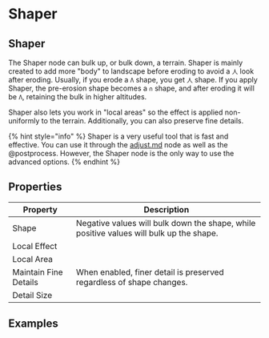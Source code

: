 # Shaper

## Shaper

The Shaper node can bulk up, or bulk down, a terrain. Shaper is mainly created to add more "body" to landscape before eroding to avoid a `人` look after eroding. Usually, if you erode a `Λ` shape, you get `人` shape. If you apply Shaper, the pre-erosion shape becomes a `∩` shape, and after eroding it will be `Λ`, retaining the bulk in higher altitudes.

Shaper also lets you work in "local areas" so the effect is applied non-uniformly to the terrain. Additionally, you can also preserve fine details.

{% hint style="info" %}
Shaper is a very useful tool that is fast and effective. You can use it through the [adjust.md](../adjust/adjust.md "mention") node as well as the @postprocess. However, the Shaper node is the only way to use the advanced options.
{% endhint %}



## Properties

| Property              | Description                                                                             |
| --------------------- | --------------------------------------------------------------------------------------- |
| Shape                 | Negative values will bulk down the shape, while positive values will bulk up the shape. |
| Local Effect          |                                                                                         |
| Local Area            |                                                                                         |
| Maintain Fine Details | When enabled, finer detail is preserved regardless of shape changes.                    |
| Detail Size           |                                                                                         |

## Examples
